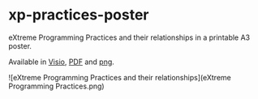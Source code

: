 # xp-practices-poster
eXtreme Programming Practices and their relationships in a printable A3 poster.

Available in [Visio](eXtreme%20Programming%20Practices.vsdx), [PDF](eXtreme%20Programming%20Practices.pdf) and [png](eXtreme%20Programming%20Practices.pdf).

![eXtreme Programming Practices and their relationships](eXtreme Programming Practices.png)


